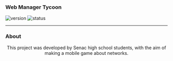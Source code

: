 ### Web Manager Tycoon

![version](https://img.shields.io/badge/Version%3A-0.6-blue)
![status](https://img.shields.io/badge/Status%3A-released-green)
<hr>

### About

<div style="text-align:center">
This project was developed by Senac high school students,
with the aim of making a mobile game about networks.
</div>
